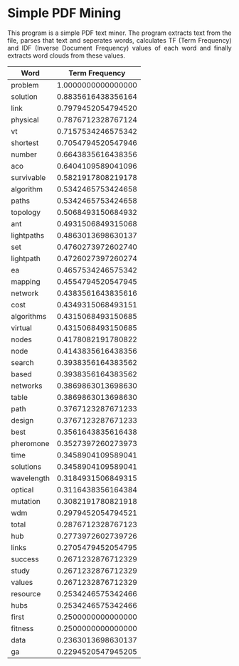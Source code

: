 # Simple PDF Mining
<p align="justify">This program is a simple PDF text miner. The program extracts text from the file, parses that text and seperates words, calculates TF (Term Frequency) and IDF (Inverse Document Frequency) values of each word and finally extracts word clouds from these values.</p>

<div align="center">

| Word       | Term Frequency     |
|------------|--------------------|
| problem    | 1.0000000000000000 |
| solution   | 0.8835616438356164 |
| link       | 0.7979452054794520 |
| physical   | 0.7876712328767124 |
| vt         | 0.7157534246575342 |
| shortest   | 0.7054794520547946 |
| number     | 0.6643835616438356 |
| aco        | 0.6404109589041096 |
| survivable | 0.5821917808219178 |
| algorithm  | 0.5342465753424658 |
| paths      | 0.5342465753424658 |
| topology   | 0.5068493150684932 |
| ant        | 0.4931506849315068 |
| lightpaths | 0.4863013698630137 |
| set        | 0.4760273972602740 |
| lightpath  | 0.4726027397260274 |
| ea         | 0.4657534246575342 |
| mapping    | 0.4554794520547945 |
| network    | 0.4383561643835616 |
| cost       | 0.4349315068493151 |
| algorithms | 0.4315068493150685 |
| virtual    | 0.4315068493150685 |
| nodes      | 0.4178082191780822 |
| node       | 0.4143835616438356 |
| search     | 0.3938356164383562 |
| based      | 0.3938356164383562 |
| networks   | 0.3869863013698630 |
| table      | 0.3869863013698630 |
| path       | 0.3767123287671233 |
| design     | 0.3767123287671233 |
| best       | 0.3561643835616438 |
| pheromone  | 0.3527397260273973 |
| time       | 0.3458904109589041 |
| solutions  | 0.3458904109589041 |
| wavelength | 0.3184931506849315 |
| optical    | 0.3116438356164384 |
| mutation   | 0.3082191780821918 |
| wdm        | 0.2979452054794521 |
| total      | 0.2876712328767123 |
| hub        | 0.2773972602739726 |
| links      | 0.2705479452054795 |
| success    | 0.2671232876712329 |
| study      | 0.2671232876712329 |
| values     | 0.2671232876712329 |
| resource   | 0.2534246575342466 |
| hubs       | 0.2534246575342466 |
| first      | 0.2500000000000000 |
| fitness    | 0.2500000000000000 |
| data       | 0.2363013698630137 |
| ga         | 0.2294520547945205 |
</div>